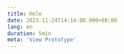 ```yaml
---
title: Hole
date: 2023-11-24T14:14:00.000+08:00
lang: en
duration: 5min
meta: 'View Prototype'
---
```


<Title />

<Hole />
